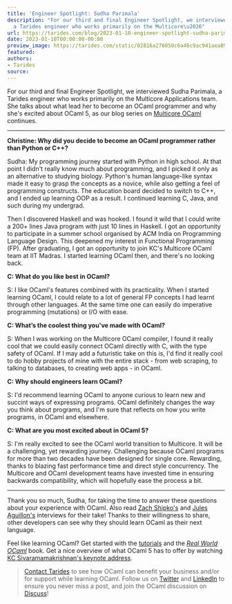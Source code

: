 ```yaml
---
title: 'Engineer Spotlight: Sudha Parimala'
description: "For our third and final Engineer Spotlight, we interviewed Sudha Parimala,
  a Tarides engineer who works primarily on the Multicore\u2026"
url: https://tarides.com/blog/2023-01-10-engineer-spotlight-sudha-parimala
date: 2023-01-10T00:00:00-00:00
preview_image: https://tarides.com/static/02816a276050c6a46c9ac941aea89f94/0132d/sudha.jpg
featured:
authors:
- Tarides
source:
---
```


<p>For our third and final Engineer Spotlight, we interviewed Sudha Parimala, a Tarides engineer who works primarily on the Multicore Applications team. She talks about what lead her to become an OCaml programmer and why she's excited about OCaml 5, as our blog series on <a href="https://tarides.com/blog/2022-12-19-ocaml-5-with-multicore-support-is-here">Multicore OCaml</a> continues.</p>
<hr/>
<p><strong>Christine: Why did you decide to become an OCaml programmer rather than Python or C++?</strong></p>
<p>Sudha: My programming journey started with Python in high school. At that point I didn't really know much about programming, and I picked it only as an alternative to studying biology. Python's human language-like syntax made it easy to grasp the concepts as a novice, while also getting a feel of programming constructs. The education board decided to switch to C++, and I ended up learning OOP as a result. I continued learning C, Java, and such during my undergrad.</p>
<p>Then I discovered Haskell and was hooked. I found it wild that I could write a 200+ lines Java program with just 10 lines in Haskell. I got an opportunity to participate in a summer school organised by ACM India on Programming Language Design. This deepened my interest in Functional Programming (FP). After graduating, I got an opportunity to join KC's Multicore OCaml team at IIT Madras. I started learning OCaml then, and there's no looking back.</p>
<p><strong>C: What do you like best in OCaml?</strong></p>
<p>S: I like OCaml's features combined with its practicality. When I started learning OCaml, I could relate to a lot of general FP concepts I had learnt through other languages. At the same time one can easily do imperative programming (mutations) or I/O with ease.</p>
<p><strong>C: What&rsquo;s the coolest thing you've made with OCaml?</strong></p>
<p>S: When I was working on the Multicore OCaml compiler, I found it really cool that we could easily connect OCaml directly with C, with the type safety of OCaml. If I may add a futuristic take on this is, I'd find it really cool to do hobby projects of mine with the entire stack - from web scraping, to talking to databases, to creating web apps - in OCaml.</p>
<p><strong>C: Why should engineers learn OCaml?</strong></p>
<p>S: I'd recommend learning OCaml to anyone curious to learn new and succint ways of expressing programs. OCaml definitely changes the way you think about programs, and I'm sure that reflects on how you write programs, in OCaml and elsewhere.</p>
<p><strong>C: What are you most excited about in OCaml 5?</strong></p>
<p>S: I'm really excited to see the OCaml world transition to Multicore. It will be a challenging, yet rewarding journey. Challenging because OCaml programs for more than two decades have been designed for single core. Rewarding, thanks to blazing fast performance time and direct style concurrency. The Multicore and OCaml development teams have invested time in ensuring backwards compatibility, which will hopefully ease the process a bit.</p>
<hr/>
<p>Thank you so much, Sudha, for taking the time to answer these questions about your experience with OCaml. Also read <a href="https://tarides.com/blog/2023-01-05-engineer-spotlight-zach-shipko">Zach Shipko's</a> and <a href="https://tarides.com/blog/2022-12-29-engineer-spotlight-jules-aguillon">Jules Aguillon's</a> interviews for their take! Thanks to their willingness to share, other developers can see why they should learn OCaml as their next language.</p>
<p>Feel like learning OCaml? Get started with the <a href="https://ocaml.org/docs">tutorials</a> and the <a href="https://www.cambridge.org/core/books/real-world-ocaml-functional-programming-for-the-masses/052E4BCCB09D56A0FE875DD81B1ED571"><em>Real World OCaml</em></a> book. Get a nice overview of what OCaml 5 has to offer by watching <a href="https://youtu.be/zJ4G0TKwzVc">KC Sivaramamakrishnan's keynote address</a>.</p>
<blockquote>
<p><a href="https://tarides.com/company">Contact Tarides</a> to see how OCaml can benefit your business and/or for support while learning OCaml. Follow us on <a href="https://twitter.com/tarides_ - [1 Client error: Number of redirects hit maximum amount]">Twitter</a> and <a href="https://www.linkedin.com/company/tarides/ - [999 Invalid]">LinkedIn</a> to ensure you never miss a post, and join the OCaml discussion on <a href="https://discuss.ocaml.org/">Discuss</a>!</p>
</blockquote>
